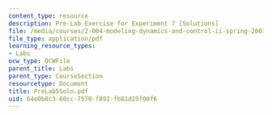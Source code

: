 ```yaml
---
content_type: resource
description: Pre-Lab Exercise for Experiment 7 [Solutions]
file: /media/courses/2-004-modeling-dynamics-and-control-ii-spring-2003/64e0b8c360cc7570f891fb81d25f08f6_PreLab5Soln.pdf
file_type: application/pdf
learning_resource_types:
- Labs
ocw_type: OCWFile
parent_title: Labs
parent_type: CourseSection
resourcetype: Document
title: PreLab5Soln.pdf
uid: 64e0b8c3-60cc-7570-f891-fb81d25f08f6
---
```

